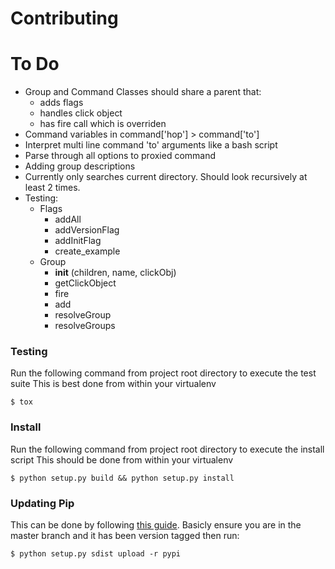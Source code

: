 # Contributing

# To Do
- Group and Command Classes should share a parent that:
    - adds flags
    - handles click object
    - has fire call which is overriden
- Command variables in command['hop'] > command['to']
- Interpret multi line command 'to' arguments like a bash script
- Parse through all options to proxied command
- Adding group descriptions
- Currently only searches current directory. Should  look recursively at least 2 times.
- Testing:
  - Flags
    - addAll
    - addVersionFlag
    - addInitFlag
    - create_example
  - Group
    - __init__ (children, name, clickObj)
    - getClickObject
    - fire
    - add
    - resolveGroup
    - resolveGroups

### Testing
Run the following command from project root directory to execute the test suite
This is best done from within your virtualenv

    $ tox

### Install
Run the following command from project root directory to execute the install script
This should be done from within your virtualenv
  
    $ python setup.py build && python setup.py install

### Updating Pip
This can be done by following [this guide](http://peterdowns.com/posts/first-time-with-pypi.html). Basicly ensure you are in the master branch and it has been version tagged then run:
  
    $ python setup.py sdist upload -r pypi

